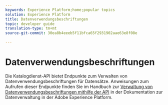 ```yaml
---
keywords: Experience Platform;home;popular topics
solution: Experience Platform
title: Datenverwendungsbeschriftungen
topic: developer guide
translation-type: tm+mt
source-git-commit: 30ea8b4eeeb5f11bfca65f2931902aae63e8f08e

---
```



# Datenverwendungsbeschriftungen

Die Katalogdienst-API bietet Endpunkte zum Verwalten von Datenverwendungsbeschriftungen für Datensätze. Anweisungen zum Aufrufen dieser Endpunkte finden Sie im Handbuch zur [Verwaltung von Datenverwendungsbeschriftungen mithilfe der API](../../data-governance/labels/overview.md) in der Dokumentation zur Datenverwaltung in der Adobe Experience Platform.